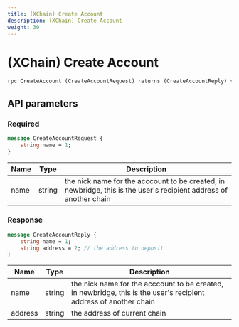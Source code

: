 ```yaml
---
title: (XChain) Create Account
description: (XChain) Create Account
weight: 30
---
```


# (XChain) Create Account

```proto
rpc CreateAccount (CreateAccountRequest) returns (CreateAccountReply) {}
```

## API parameters

### Required

```proto
message CreateAccountRequest {
    string name = 1;
}
```

| Name | Type   | Description                                                                                                       |
| ---- | ------ | ----------------------------------------------------------------------------------------------------------------- |
| name | string | the nick name for the acccount to be created, in newbridge, this is the user's recipient address of another chain |

### Response

```proto
message CreateAccountReply {
    string name = 1;
    string address = 2; // the address to deposit
}
```

| Name    | Type   | Description                                                                                                       |
| ------- | ------ | ----------------------------------------------------------------------------------------------------------------- |
| name    | string | the nick name for the acccount to be created, in newbridge, this is the user's recipient address of another chain |
| address | string | the address of current chain                                                                                      |
